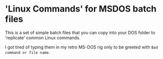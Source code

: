 # 'Linux Commands' for MSDOS batch files

This is a set of simple batch files that you can copy into your DOS folder to 'replicate' common Linux commands.

I got tired of typing them in my retro MS-DOS rig only to be greeted with `Bad command or file name`.
